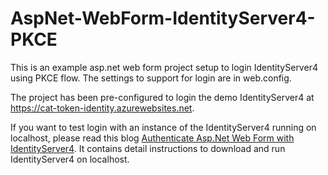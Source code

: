 # AspNet-WebForm-IdentityServer4-PKCE
This is an example asp.net web form project setup to login IdentityServer4 using PKCE flow.  The settings to support for login are in web.config.  

The project has been pre-configured to login the demo IdentityServer4 at https://cat-token-identity.azurewebsites.net.

If you want to test login with an instance of the IdentityServer4 running on localhost, please read this blog [Authenticate Asp.Net Web Form with IdentityServer4](
 https://medium.com/scrum-and-coke/authenticate-asp-net-web-form-with-identityserver4-6fb4f9511d9f).  It contains detail instructions to download and run IdentityServer4 on localhost.

